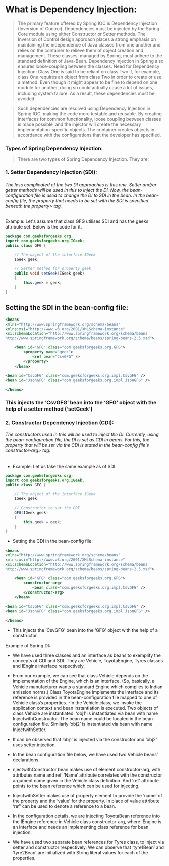 # What is Dependency Injection:

> The primary feature offered by Spring IOC is Dependency Injection (Inversion of Control). Dependencies must be injected by the Spring-Core module using either Constructor or Setter methods. The Inversion of Control design approach places a strong emphasis on maintaining the independence of Java classes from one another and relies on the container to relieve them of object creation and management.
> These classes, managed by Spring, must adhere to the standard definition of Java-Bean. Dependency Injection in Spring also ensures loose-coupling between the classes.
Need for Dependency Injection:
> Class One is said to be reliant on class Two if, for example, class One requires an object from class Two in order to create or use a method. Even though it might appear to be fine to depend on one module for another, doing so could actually cause a lot of issues, including system failure. As a result, these dependencies must be avoided.

> Such dependencies are resolved using Dependency Injection in Spring IOC, making the code more testable and reusable. By creating interfaces for common functionality, loose coupling between classes is made possible, and the injector will create the necessary implementation-specific objects. The container creates objects in accordance with the configurations that the developer has specified.
### Types of Spring Dependency Injection: 

> There are two types of Spring Dependency Injection. They are: 
### 1. Setter Dependency Injection (SDI):
###### The less complicated of the two DI approaches is this one. Setter and/or getter methods will be used in this to inject the DI. Now, the bean-configuration file is used to change the DI to SDI in the bean. In the bean-config file, the property that needs to be set with the SDI is specified beneath the property> tag.
Example: Let's assume that class GFG utilises SDI and has the geeks attribute set. Below is the code for it.
```java
package com.geeksforgeeks.org;
import com.geeksforgeeks.org.IGeek;
public class GFG {

	// The object of the interface IGeek
	IGeek geek;

	// Setter method for property geek
	public void setGeek(IGeek geek)
	{
		this.geek = geek;
	}
}
```
## Setting the SDI in the bean-config file: 

```xml
<beans
xmlns="http://www.springframework.org/schema/beans"
xmlns:xsi="http://www.w3.org/2001/XMLSchema-instance"
xsi:schemaLocation="http://www.springframework.org/schema/beans
http://www.springframework.org/schema/beans/spring-beans-2.5.xsd">

	<bean id="GFG" class="com.geeksforgeeks.org.GFG">
		<property name="geek">
			<ref bean="CsvGFG" />
		</property>
	</bean>
	
<bean id="CsvGFG" class="com.geeksforgeeks.org.impl.CsvGFG" />
<bean id="JsonGFG" class="com.geeksforgeeks.org.impl.JsonGFG" />
		
</beans>
```
### This injects the ‘CsvGFG’ bean into the ‘GFG’ object with the help of a setter method (‘setGeek’)

### 2. Constructor Dependency Injection (CDI):
###### The constructors used in this will be used to inject the DI. Currently, using the bean-configuration file, the DI is set as CDI in beans. For this, the property that will be set via the CDI is stated in the bean-config file's constructor-arg> tag.
- Example: Let us take the same example as of SDI 
```java
package com.geeksforgeeks.org;
import com.geeksforgeeks.org.IGeek;
public class GFG {

	// The object of the interface IGeek
	IGeek geek;

	// Constructor to set the CDI
	GFG(IGeek geek)
	{
		this.geek = geek;
	}
}
```
- Setting the CDI in the bean-config file: 

``` xml
<beans
xmlns="http://www.springframework.org/schema/beans"
xmlns:xsi="http://www.w3.org/2001/XMLSchema-instance"
xsi:schemaLocation="http://www.springframework.org/schema/beans
http://www.springframework.org/schema/beans/spring-beans-2.5.xsd">

	<bean id="GFG" class="com.geeksforgeeks.org.GFG">
		<constructor-arg>
			<bean class="com.geeksforgeeks.org.impl.CsvGFG" />
		</constructor-arg>
	</bean>
	
<bean id="CsvGFG" class="com.geeksforgeeks.org.impl.CsvGFG" />
<bean id="JsonGFG" class="com.geeksforgeeks.org.impl.JsonGFG" />
		
</beans>
```
- This injects the ‘CsvGFG’ bean into the ‘GFG’ object with the help of a constructor.

Example of Spring DI:

- We have used three classes and an interface as beans to exemplify the concepts of CDI and SDI. They are Vehicle, ToyotaEngine, Tyres classes and IEngine interface respectively. 
- From our example, we can see that class Vehicle depends on the implementation of the Engine, which is an interface. (So, basically, a Vehicle manufacturer wants a standard Engine which complies to Indian emission norms.) Class ToyotaEngine implements the interface and its reference is provided in the bean-configuration file mapped to one of Vehicle class’s properties.
-In the Vehicle class, we invoke the application context and bean instantiation is executed. Two objects of class Vehicle are instantiated. ‘obj1’ is instantiated via bean with name InjectwithConstructor. The bean name could be located in the bean configuration file. Similarly ‘obj2’ is instantiated via bean with name InjectwithSetter. 
- It can be observed that ‘obj1’ is injected via the constructor and ‘obj2’ uses setter injection.

- In the bean configuration file below, we have used two Vehicle beans’ declarations.

- njectwithConstructor bean makes use of element constructor-arg, with attributes name and ref. ‘Name’ attribute correlates with the constructor argument name given in the Vehicle class definition. And ‘ref’ attribute points to the bean reference which can be used for injecting.

- InjectwithSetter makes use of property element to provide the ‘name’ of the property and the ‘value’ for the property. In place of value attribute ‘ref’ can be used to denote a reference to a bean.

- In the configuration details, we are injecting ToyotaBean reference into the IEngine reference in Vehicle class constructor-arg, where IEngine is an interface and needs an implementing class reference for bean injection.

- We have used two separate bean references for Tyres class, to inject via setter and constructor respectively. We can observe that ‘tyre1Bean’ and ‘tyre2Bean’ are initialized with String literal values for each of the properties.

 



